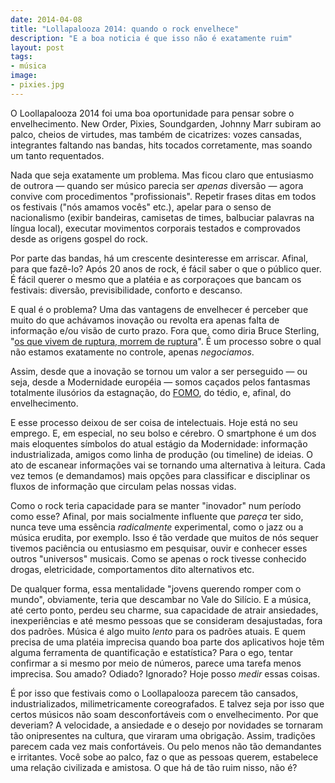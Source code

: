 ```yaml
---
date: 2014-04-08
title: "Lollapalooza 2014: quando o rock envelhece"
description: "E a boa noticia é que isso não é exatamente ruim"
layout: post
tags:
- música
image:
- pixies.jpg
---
```



O Loollapalooza 2014 foi uma boa oportunidade para pensar sobre o envelhecimento. New Order, Pixies, Soundgarden, Johnny Marr subiram ao palco, cheios de virtudes, mas também de cicatrizes: vozes cansadas, integrantes faltando nas bandas, hits tocados corretamente, mas soando um tanto requentados.

Nada que seja exatamente um problema. Mas ficou claro que entusiasmo de outrora — quando ser músico parecia ser *apenas* diversão — agora convive com procedimentos "profissionais". Repetir frases ditas em todos os festivais ("nós amamos vocês" etc.), apelar para o senso de nacionalismo (exibir bandeiras, camisetas de times, balbuciar palavras na língua local), executar movimentos corporais testados e comprovados desde as origens gospel do rock.

Por parte das bandas, há um crescente desinteresse em arriscar. Afinal, para que fazê-lo? Após 20 anos de rock, é fácil saber o que o público quer. É fácil querer o mesmo que a platéia e as corporaçoes que bancam os festivais: diversão, previsibilidade, conforto e descanso.

E qual é o problema? Uma das vantagens de envelhecer é perceber que muito do que achávamos inovação ou revolta era apenas falta de informação e/ou visão de curto prazo. Fora que, como diria Bruce Sterling, "[os que vivem de ruptura, morrem de ruptura](http://www.wired.com/2013/04/text-of-sxsw2013-closing-remarks-by-bruce-sterling/)". É um processo sobre o qual não estamos exatamente no controle, apenas *negociamos*.

Assim, desde que a inovação se tornou um valor a ser perseguido — ou seja, desde a Modernidade européia — somos caçados pelos fantasmas totalmente ilusórios da estagnação, do [FOMO](https://en.wikipedia.org/wiki/Fear_of_missing_out), do tédio, e, afinal, do envelhecimento.

E esse processo deixou de ser coisa de intelectuais. Hoje está no seu emprego. E, em especial, no seu bolso e cérebro. O smartphone é um dos mais eloquentes símbolos do atual estágio da Modernidade: informação industrializada, amigos como linha de produção (ou timeline) de ideias. O ato de escanear informações vai se tornando uma alternativa à leitura. Cada vez temos (e demandamos) mais opções para classificar e disciplinar os fluxos de informação que circulam pelas nossas vidas.

Como o rock teria capacidade para se manter "inovador" num período como esse? Afinal, por mais socialmente influente que *pareça* ter sido, nunca teve uma essência *radicalmente* experimental, como o jazz ou a música erudita, por exemplo. Isso é tão verdade que muitos de nós sequer tivemos paciência ou entusiasmo em pesquisar, ouvir e conhecer esses outros "universos" musicais. Como se apenas o rock tivesse conhecido drogas, eletricidade, comportamentos dito alternativos etc.

De qualquer forma, essa mentalidade "jovens querendo romper com o mundo", obviamente, teria que descambar no Vale do Silício. E a música, até certo ponto, perdeu seu charme, sua capacidade de atrair ansiedades, inexperiências e até mesmo pessoas que se consideram desajustadas, fora dos padrões. Música é algo muito *lento* para os padrões atuais. E quem precisa de uma platéia imprecisa quando boa parte dos aplicativos hoje têm alguma ferramenta de quantificação e estatística? Para o ego, tentar confirmar a si mesmo por meio de números, parece uma tarefa menos imprecisa. Sou amado? Odiado? Ignorado? Hoje posso *medir* essas coisas.

É por isso que festivais como o Loollapalooza parecem tão cansados, industrializados, milimetricamente coreografados. E talvez seja por isso que certos músicos não soam desconfortáveis com o envelhecimento. Por que deveriam? A velocidade, a ansiedade e o desejo por novidades se tornaram tão onipresentes na cultura, que viraram uma obrigação. Assim, tradições parecem cada vez mais confortáveis. Ou pelo menos não tão demandantes e irritantes. Você sobe ao palco, faz o que as pessoas querem, estabelece uma relação civilizada e amistosa. O que há de tão ruim nisso, não é?
